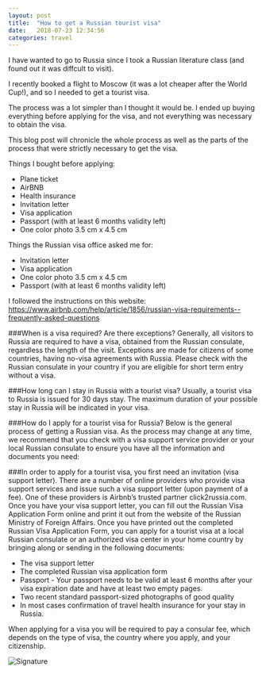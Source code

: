 ```yaml
---
layout: post
title:  "How to get a Russian tourist visa"
date:   2018-07-23 12:34:56
categories: travel
---
```


I have wanted to go to Russia since I took a Russian literature class (and found out it was diffcult to visit).

I recently booked a flight to Moscow (it was a lot cheaper after the World Cup!), and so I needed to get a tourist visa.

The process was a lot simpler than I thought it would be. I ended up buying everything before applying for the visa, and not everything was necessary to obtain the visa.

This blog post will chronicle the whole process as well as the parts of the process that were strictly necessary to get the visa.

Things I bought before applying:
- Plane ticket
- AirBNB
- Health insurance
- Invitation letter
- Visa application
- Passport (with at least 6 months validity left)
- One color photo 3.5 cm x 4.5 cm

Things the Russian visa office asked me for:
- Invitation letter
- Visa application
- One color photo 3.5 cm x 4.5 cm
- Passport (with at least 6 months validity left)

I followed the instructions on this website: https://www.airbnb.com/help/article/1856/russian-visa-requirements--frequently-asked-questions

###When is a visa required? Are there exceptions?
Generally, all visitors to Russia are required to have a visa, obtained from the Russian consulate, regardless the length of the visit.  Exceptions are made for citizens of some countries, having no-visa agreements with Russia. Please check with the Russian consulate in your country if you are eligible for short term entry without a visa.

###How long can I stay in Russia with a tourist visa?
Usually, a tourist visa to Russia is issued for 30 days stay. The maximum duration of your possible stay in Russia will be indicated in your visa.

###How do I apply for a tourist visa for Russia?
Below is the general process of getting a Russian visa. As the process may change at any time, we recommend that you check with a visa support service provider or your local Russian consulate to ensure you have all the information and documents you need:

###In order to apply for a tourist visa, you first need an invitation (visa support letter). There are a number of online providers who provide visa support services and issue such a visa support letter (upon payment of a fee). One of these providers is Airbnb’s trusted partner click2russia.com.
Once you have your visa support letter, you can fill out the Russian Visa Application Form online and print it out from the website of the Russian Ministry of Foreign Affairs.
Once you have printed out the completed Russian Visa Application Form, you can apply for a tourist visa at a local Russian consulate or an authorized visa center in your home country by bringing along or sending in the following documents:
- The visa support letter
- The completed Russian visa application form
- Passport - Your passport needs to be valid at least 6 months after your visa expiration date and have at least two empty pages.
- Two recent standard passport-sized photographs of good quality
- In most cases confirmation of travel health insurance for your stay in Russia.

When applying for a visa you will be required to pay a consular fee, which depends on the type of visa, the country where you apply, and your citizenship.

![Signature]({{site.url}}/assets/clear_whale.png)
